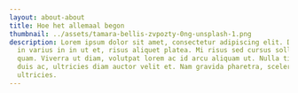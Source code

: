 ```yaml
---
layout: about-about
title: Hoe het allemaal begon
thumbnail: ../assets/tamara-bellis-zvpozty-0ng-unsplash-1.png
description: Lorem ipsum dolor sit amet, consectetur adipiscing elit. Dictumst
  in varius in in ut et, risus aliquet platea. Mi risus sed cursus sollicitudin
  quam. Viverra ut diam, volutpat lorem ac id arcu aliquam ut. Nulla tincidunt
  duis ac, ultricies diam auctor velit et. Nam gravida pharetra, scelerisque
  ultricies.
---
```

